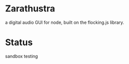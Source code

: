 # Zarathustra

a digital audio GUI for node, built on the flocking.js library.

# Status

sandbox testing
